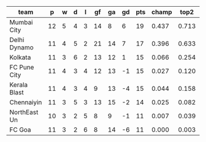 |     team     | p  | w | d | l | gf | ga | gd | pts | champ | top2  | top3  | top4  |  5-7  | bot4  | bot3  | bot2  |
|--------------|----|---|---|---|----|----|----|-----|-------|-------|-------|-------|-------|-------|-------|-------|
| Mumbai City  | 12 | 5 | 4 | 3 | 14 |  8 |  6 |  19 | 0.437 | 0.713 | 0.875 | 0.967 | 0.033 | 0.033 | 0.001 | 0.000|
| Delhi Dynamo | 11 | 4 | 5 | 2 | 21 | 14 |  7 |  17 | 0.396 | 0.633 | 0.822 | 0.920 | 0.079 | 0.080 | 0.028 | 0.006|
| Kolkata      | 11 | 3 | 6 | 2 | 13 | 12 |  1 |  15 | 0.066 | 0.254 | 0.470 | 0.659 | 0.322 | 0.341 | 0.183 | 0.076|
| FC Pune City | 11 | 4 | 3 | 4 | 12 | 13 | -1 |  15 | 0.027 | 0.120 | 0.245 | 0.413 | 0.543 | 0.587 | 0.393 | 0.197|
| Kerala Blast | 11 | 4 | 3 | 4 |  9 | 13 | -4 |  15 | 0.044 | 0.158 | 0.299 | 0.478 | 0.484 | 0.522 | 0.345 | 0.162|
| Chennaiyin   | 11 | 3 | 5 | 3 | 13 | 15 | -2 |  14 | 0.025 | 0.082 | 0.183 | 0.338 | 0.566 | 0.662 | 0.456 | 0.242|
| NorthEast Un | 10 | 3 | 2 | 5 |  8 |  9 | -1 |  11 | 0.007 | 0.039 | 0.092 | 0.187 | 0.573 | 0.813 | 0.685 | 0.519|
| FC Goa       | 11 | 3 | 2 | 6 |  8 | 14 | -6 |  11 | 0.000 | 0.003 | 0.018 | 0.043 | 0.399 | 0.957 | 0.905 | 0.796|
